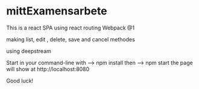 # mittExamensarbete

This is a react SPA using react routing 
Webpack @1

making list,
edit , delete, save and cancel methodes

using deepstream


Start in your command-line with --> npm install
then --> npm start
the page will show at http://localhost:8080

Good luck!
